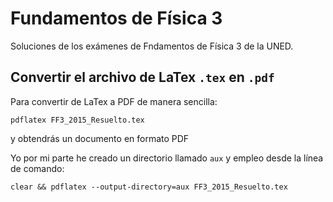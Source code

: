 # Fundamentos de Física 3
Soluciones de los exámenes de Fndamentos de Física 3 de la UNED.

## Convertir el archivo de LaTex `.tex` en `.pdf`

Para convertir de LaTex a PDF de manera sencilla:

```
pdflatex FF3_2015_Resuelto.tex
```

y obtendrás un documento en formato PDF

Yo por mi parte he creado un directorio llamado `aux` y empleo desde la línea de comando:

```
clear && pdflatex --output-directory=aux FF3_2015_Resuelto.tex
```
